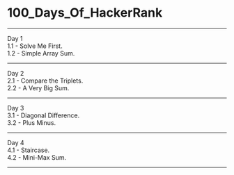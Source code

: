 <h1> 100_Days_Of_HackerRank </h1> <hr>
Day 1 <br>
1.1 - Solve Me First. <br>
1.2 - Simple Array Sum. <hr>
Day 2 <br>
2.1 - Compare the Triplets. <br>
2.2 - A Very Big Sum. <hr>
Day 3 <br>
3.1 - Diagonal Difference. <br>
3.2 - Plus Minus. <hr>
Day 4 <br>
4.1 - Staircase. <br>
4.2 - Mini-Max Sum. <hr>
